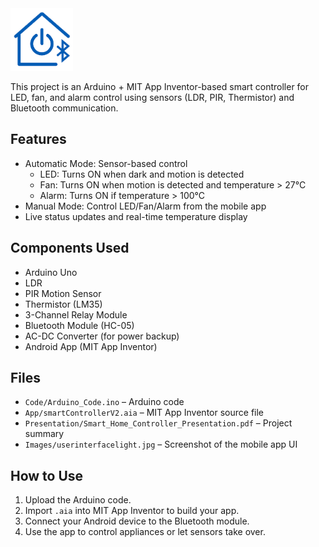 <img src="https://raw.githubusercontent.com/ajeyverma/smartcontroller/main/Assets/AppSource/app_logo.png" alt="Smart Home Logo" width="100"/> 


This project is an Arduino + MIT App Inventor-based smart controller for LED, fan, and alarm control using sensors (LDR, PIR, Thermistor) and Bluetooth communication.

## Features
- Automatic Mode: Sensor-based control
  - LED: Turns ON when dark and motion is detected
  - Fan: Turns ON when motion is detected and temperature > 27°C
  - Alarm: Turns ON if temperature > 100°C
- Manual Mode: Control LED/Fan/Alarm from the mobile app
- Live status updates and real-time temperature display

## Components Used
- Arduino Uno
- LDR
- PIR Motion Sensor
- Thermistor (LM35)
- 3-Channel Relay Module
- Bluetooth Module (HC-05)
- AC-DC Converter (for power backup)
- Android App (MIT App Inventor)

## Files
- `Code/Arduino_Code.ino` – Arduino code
- `App/smartControllerV2.aia` – MIT App Inventor source file
- `Presentation/Smart_Home_Controller_Presentation.pdf` – Project summary
- `Images/userinterfacelight.jpg` – Screenshot of the mobile app UI

## How to Use
1. Upload the Arduino code.
2. Import `.aia` into MIT App Inventor to build your app.
3. Connect your Android device to the Bluetooth module.
4. Use the app to control appliances or let sensors take over.



